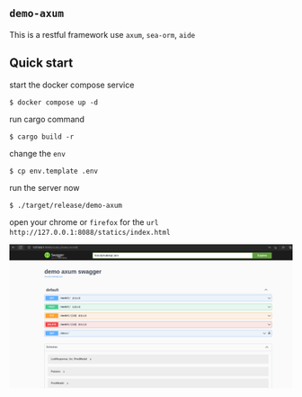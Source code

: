 ## `demo-axum`

This is a restful framework use `axum`, `sea-orm`, `aide`

## Quick start

start the docker compose service

```
$ docker compose up -d
```

run cargo command

```
$ cargo build -r 
```

change the `env`

```
$ cp env.template .env
```

run the server now 

```
$ ./target/release/demo-axum
```

open your chrome or `firefox` for the `url` `http://127.0.0.1:8088/statics/index.html`

![swagger-demo.png](./files/swagger-demo.png)